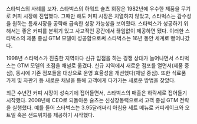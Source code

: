 

스타벅스의 사례를 보자. 스타벅스의 하워드 슐츠 회장은 1982년에 우수한 제품을 무기로 커피 시장에 진입했다. 그때만 해도 커피 시장은 치열하지 않았고, 스타벅스는 감수성을 원하는 틈새시장을 공략해 급속한 성장 가능성을 보여줬다. 스타벅스가 성공하기 위해서는 좋은 커피를 분위기 있고 사교적인 공간에서 끊임없이 제공하면 됐다. 이러한 스타벅스의 제품 중심 GTM 모델이 성공함으로써 스타벅스는 16년 동안 세계로 뻗어나갔다.
 
1998년 스타벅스가 진출한 지역마다 신규 입점을 하는 경쟁 상대가 늘어나면서 스타벅스는 GTM 모델의 초점을 채널로 옮겼다. 신규 지역에서 새로운 점포를 열면서(제품 중심), 동시에 기존 점포들을 대상으로 운영 효율성을 개선했다(채널 중심). 또한 식료품 가게 및 자판기 등 새로운 채널을 통해 고객에게 다가가는 새로운 방법을 찾았다.
 
최근 수년간 커피 시장이 성숙기에 접어들면서, 스타벅스의 매출은 하락세로 접어들기 시작했다. 2008년에 CEO로 되돌아온 슐츠는 신성장동력으로서 고객 중심 GTM 전략을 실행했다. 예를 들어 스타벅스는 3.95달러짜리 아침용 세트 메뉴로 커피케이크와 오트밀 혹은 샌드위치를 제공하기 시작했다.